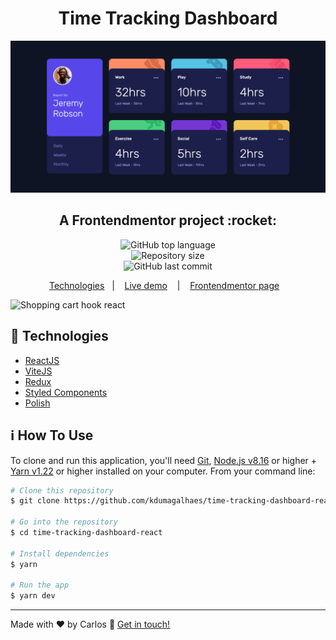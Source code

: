 <h1 align="center">
    Time Tracking Dashboard
</h1>

<img alt="screencapture" src="src/img/screencapture.webp">

<h2 align="center">
    A Frontendmentor project :rocket:
</h2>
<p align="center">
  <img alt="GitHub top language" src="https://img.shields.io/github/languages/top/kdumagalhaes/time-tracking-dashboard-react">
  <br />
  <img alt="Repository size" src="https://img.shields.io/github/repo-size/kdumagalhaes/time-tracking-dashboard-react">
  <br />
    <img alt="GitHub last commit" src="https://img.shields.io/github/last-commit/kdumagalhaes/time-tracking-dashboard-react">
</p>

<p align="center">
  <a href="#rocket-technologies">Technologies</a>&nbsp;&nbsp;&nbsp;|&nbsp;&nbsp;&nbsp;
    <a href="https://time-tracking-dashboard-react-ochre.vercel.app/" target="_blank">Live demo</a>&nbsp;
    &nbsp;&nbsp;|&nbsp;&nbsp;&nbsp;
    <a href="https://www.frontendmentor.io/challenges/time-tracking-dashboard-UIQ7167Jw/hub/time-tracking-dashboard-using-react-typescript-95AHn4jKr" target="_blank">Frontendmentor page</a>&nbsp;&nbsp;&nbsp;
</p>

<img alt="Shopping cart hook react" src="src/assets/images/screen-capture.webp" />

## :rocket: Technologies

- [ReactJS](https://reactjs.org/)
- [ViteJS](https://vitejs.dev/)
- [Redux](https://redux.js.org/)
- [Styled Components](https://styled-components.com/)
- [Polish](https://polished.js.org/)

## :information_source: How To Use

To clone and run this application, you'll need [Git](https://git-scm.com), [Node.js v8.16][nodejs] or higher + [Yarn v1.22][yarn] or higher installed on your computer. From your command line:

```bash
# Clone this repository
$ git clone https://github.com/kdumagalhaes/time-tracking-dashboard-react.git

# Go into the repository
$ cd time-tracking-dashboard-react

# Install dependencies
$ yarn

# Run the app
$ yarn dev

```

---

Made with ♥ by Carlos :wave: [Get in touch!](https://www.linkedin.com/in/kdumagalhaes/)

[nodejs]: https://nodejs.org/
[yarn]: https://yarnpkg.com/
[vc]: https://code.visualstudio.com/
[vceditconfig]: https://marketplace.visualstudio.com/items?itemName=EditorConfig.EditorConfig
[vceslint]: https://marketplace.visualstudio.com/items?itemName=dbaeumer.vscode-eslint
